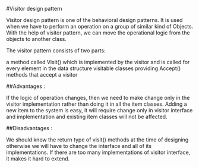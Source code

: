#Visitor design pattern

Visitor design pattern is one of the behavioral design patterns. It is used when we have to perform an operation on a group of similar kind of Objects. With the help of visitor pattern, we can move the operational logic from the objects to another class.

The visitor pattern consists of two parts:

a method called Visit() which is implemented by the visitor and is called for every element in the data structure
visitable classes providing Accept() methods that accept a visitor


##Advantages :

If the logic of operation changes, then we need to make change only in the visitor implementation rather than doing it in all the item classes.
Adding a new item to the system is easy, it will require change only in visitor interface and implementation and existing item classes will not be affected.


##Disadvantages :

We should know the return type of visit() methods at the time of designing otherwise we will have to change the interface and all of its implementations.
If there are too many implementations of visitor interface, it makes it hard to extend.

